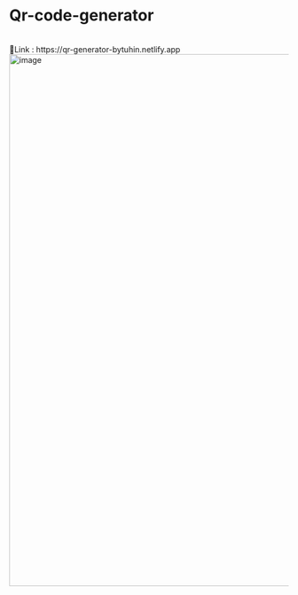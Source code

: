 # Qr-code-generator
<br>
🔗Link : https://qr-generator-bytuhin.netlify.app
<br>
<img width="960" alt="image" src="https://user-images.githubusercontent.com/111550237/196702952-3d38dddc-0ea9-4d1c-9ed8-7779ec1359f6.png">

